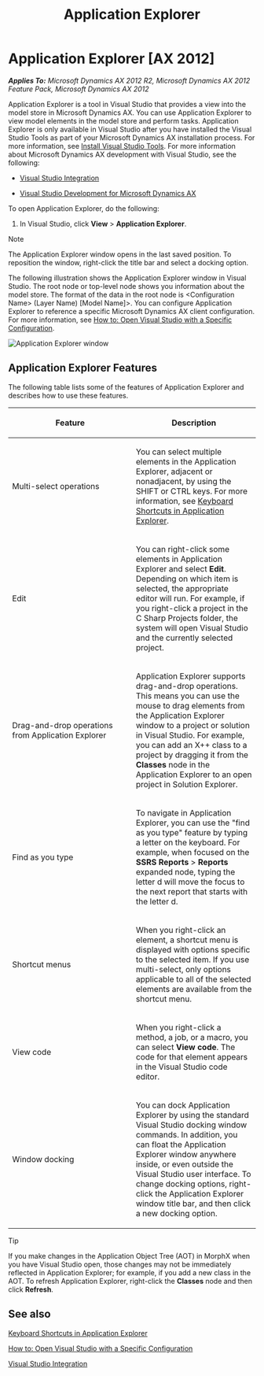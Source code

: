 ﻿---
title: Application Explorer
TOCTitle: Application Explorer
ms:assetid: c92a4400-a087-4d7b-b2b0-4b82cff0c682
ms:mtpsurl: https://msdn.microsoft.com/en-us/library/Cc637855(v=AX.60)
ms:contentKeyID: 28119585
ms.date: 11/21/2012
mtps_version: v=AX.60
f1_keywords:
- Microsoft.Dynamics.Framework.Design.UI.ApplicationExplorer
---

# Application Explorer [AX 2012]


_**Applies To:** Microsoft Dynamics AX 2012 R2, Microsoft Dynamics AX 2012 Feature Pack, Microsoft Dynamics AX 2012_

Application Explorer is a tool in Visual Studio that provides a view into the model store in Microsoft Dynamics AX. You can use Application Explorer to view model elements in the model store and perform tasks. Application Explorer is only available in Visual Studio after you have installed the Visual Studio Tools as part of your Microsoft Dynamics AX installation process. For more information, see [Install Visual Studio Tools](https://msdn.microsoft.com/en-us/library/dd309576\(v=ax.60\)). For more information about Microsoft Dynamics AX development with Visual Studio, see the following:

  - [Visual Studio Integration](visual-studio-integration.md)

  - [Visual Studio Development for Microsoft Dynamics AX](visual-studio-development-for-microsoft-dynamics-ax.md)

To open Application Explorer, do the following:

1.  In Visual Studio, click **View** \> **Application Explorer**.


> [!NOTE]
> <P>The Application Explorer window opens in the last saved position. To reposition the window, right-click the title bar and select a docking option.</P>



The following illustration shows the Application Explorer window in Visual Studio. The root node or top-level node shows you information about the model store. The format of the data in the root node is \<Configuration Name\> (Layer Name) \[Model Name\]\>. You can configure Application Explorer to reference a specific Microsoft Dynamics AX client configuration. For more information, see [How to: Open Visual Studio with a Specific Configuration](how-to-open-visual-studio-with-a-specific-configuration.md).

![Application Explorer window](images/Cc637855.ApplicationExplorer(AX.60).gif "Application Explorer window")

## Application Explorer Features

The following table lists some of the features of Application Explorer and describes how to use these features.

<table>
<colgroup>
<col style="width: 50%" />
<col style="width: 50%" />
</colgroup>
<thead>
<tr class="header">
<th><p>Feature</p></th>
<th><p>Description</p></th>
</tr>
</thead>
<tbody>
<tr class="odd">
<td><p>Multi-select operations</p></td>
<td><p>You can select multiple elements in the Application Explorer, adjacent or nonadjacent, by using the SHIFT or CTRL keys. For more information, see <a href="keyboard-shortcuts-in-application-explorer.md">Keyboard Shortcuts in Application Explorer</a>.</p></td>
</tr>
<tr class="even">
<td><p>Edit</p></td>
<td><p>You can right-click some elements in Application Explorer and select <strong>Edit</strong>. Depending on which item is selected, the appropriate editor will run. For example, if you right-click a project in the C Sharp Projects folder, the system will open Visual Studio and the currently selected project.</p></td>
</tr>
<tr class="odd">
<td><p>Drag-and-drop operations from Application Explorer</p></td>
<td><p>Application Explorer supports drag-and-drop operations. This means you can use the mouse to drag elements from the Application Explorer window to a project or solution in Visual Studio. For example, you can add an X++ class to a project by dragging it from the <strong>Classes</strong> node in the Application Explorer to an open project in Solution Explorer.</p></td>
</tr>
<tr class="even">
<td><p>Find as you type</p></td>
<td><p>To navigate in Application Explorer, you can use the &quot;find as you type&quot; feature by typing a letter on the keyboard. For example, when focused on the <strong>SSRS Reports</strong> &gt; <strong>Reports</strong> expanded node, typing the letter d will move the focus to the next report that starts with the letter d.</p></td>
</tr>
<tr class="odd">
<td><p>Shortcut menus</p></td>
<td><p>When you right-click an element, a shortcut menu is displayed with options specific to the selected item. If you use multi-select, only options applicable to all of the selected elements are available from the shortcut menu.</p></td>
</tr>
<tr class="even">
<td><p>View code</p></td>
<td><p>When you right-click a method, a job, or a macro, you can select <strong>View code</strong>. The code for that element appears in the Visual Studio code editor.</p></td>
</tr>
<tr class="odd">
<td><p>Window docking</p></td>
<td><p>You can dock Application Explorer by using the standard Visual Studio docking window commands. In addition, you can float the Application Explorer window anywhere inside, or even outside the Visual Studio user interface. To change docking options, right-click the Application Explorer window title bar, and then click a new docking option.</p></td>
</tr>
</tbody>
</table>



> [!TIP]
> <P>If you make changes in the Application Object Tree (AOT) in MorphX when you have Visual Studio open, those changes may not be immediately reflected in Application Explorer; for example, if you add a new class in the AOT. To refresh Application Explorer, right-click the <STRONG>Classes</STRONG> node and then click <STRONG>Refresh</STRONG>.</P>



## See also

[Keyboard Shortcuts in Application Explorer](keyboard-shortcuts-in-application-explorer.md)

[How to: Open Visual Studio with a Specific Configuration](how-to-open-visual-studio-with-a-specific-configuration.md)

[Visual Studio Integration](visual-studio-integration.md)

